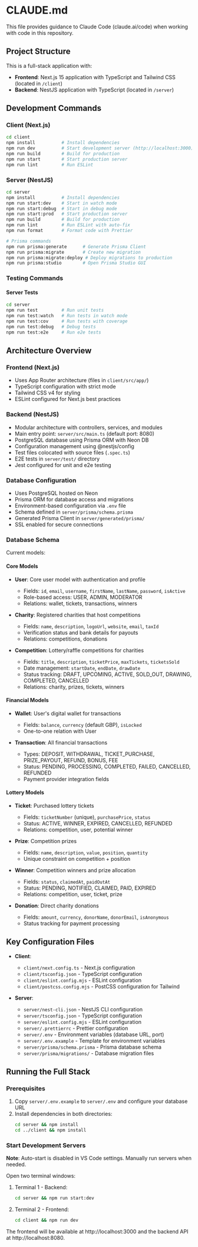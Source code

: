 # CLAUDE.md

This file provides guidance to Claude Code (claude.ai/code) when working with code in this repository.

## Project Structure

This is a full-stack application with:
- **Frontend**: Next.js 15 application with TypeScript and Tailwind CSS (located in `/client`)
- **Backend**: NestJS application with TypeScript (located in `/server`)

## Development Commands

### Client (Next.js)
```bash
cd client
npm install          # Install dependencies
npm run dev          # Start development server (http://localhost:3000)
npm run build        # Build for production
npm run start        # Start production server
npm run lint         # Run ESLint
```

### Server (NestJS)
```bash
cd server
npm install          # Install dependencies
npm run start:dev    # Start in watch mode
npm run start:debug  # Start in debug mode
npm run start:prod   # Start production server
npm run build        # Build for production
npm run lint         # Run ESLint with auto-fix
npm run format       # Format code with Prettier

# Prisma commands
npm run prisma:generate      # Generate Prisma Client
npm run prisma:migrate       # Create new migration
npm run prisma:migrate:deploy # Deploy migrations to production
npm run prisma:studio        # Open Prisma Studio GUI
```

### Testing Commands

#### Server Tests
```bash
cd server
npm run test         # Run unit tests
npm run test:watch   # Run tests in watch mode
npm run test:cov     # Run tests with coverage
npm run test:debug   # Debug tests
npm run test:e2e     # Run e2e tests
```

## Architecture Overview

### Frontend (Next.js)
- Uses App Router architecture (files in `client/src/app/`)
- TypeScript configuration with strict mode
- Tailwind CSS v4 for styling
- ESLint configured for Next.js best practices

### Backend (NestJS)
- Modular architecture with controllers, services, and modules
- Main entry point: `server/src/main.ts` (default port: 8080)
- PostgreSQL database using Prisma ORM with Neon DB
- Configuration management using @nestjs/config
- Test files colocated with source files (`.spec.ts`)
- E2E tests in `server/test/` directory
- Jest configured for unit and e2e testing

### Database Configuration
- Uses PostgreSQL hosted on Neon
- Prisma ORM for database access and migrations
- Environment-based configuration via `.env` file
- Schema defined in `server/prisma/schema.prisma`
- Generated Prisma Client in `server/generated/prisma/`
- SSL enabled for secure connections

### Database Schema
Current models:

#### Core Models
- **User**: Core user model with authentication and profile
  - Fields: `id`, `email`, `username`, `firstName`, `lastName`, `password`, `isActive`
  - Role-based access: USER, ADMIN, MODERATOR
  - Relations: wallet, tickets, transactions, winners

- **Charity**: Registered charities that host competitions
  - Fields: `name`, `description`, `logoUrl`, `website`, `email`, `taxId`
  - Verification status and bank details for payouts
  - Relations: competitions, donations

- **Competition**: Lottery/raffle competitions for charities
  - Fields: `title`, `description`, `ticketPrice`, `maxTickets`, `ticketsSold`
  - Date management: `startDate`, `endDate`, `drawDate`
  - Status tracking: DRAFT, UPCOMING, ACTIVE, SOLD_OUT, DRAWING, COMPLETED, CANCELLED
  - Relations: charity, prizes, tickets, winners

#### Financial Models
- **Wallet**: User's digital wallet for transactions
  - Fields: `balance`, `currency` (default GBP), `isLocked`
  - One-to-one relation with User

- **Transaction**: All financial transactions
  - Types: DEPOSIT, WITHDRAWAL, TICKET_PURCHASE, PRIZE_PAYOUT, REFUND, BONUS, FEE
  - Status: PENDING, PROCESSING, COMPLETED, FAILED, CANCELLED, REFUNDED
  - Payment provider integration fields

#### Lottery Models
- **Ticket**: Purchased lottery tickets
  - Fields: `ticketNumber` (unique), `purchasePrice`, `status`
  - Status: ACTIVE, WINNER, EXPIRED, CANCELLED, REFUNDED
  - Relations: competition, user, potential winner

- **Prize**: Competition prizes
  - Fields: `name`, `description`, `value`, `position`, `quantity`
  - Unique constraint on competition + position

- **Winner**: Competition winners and prize allocation
  - Fields: `status`, `claimedAt`, `paidOutAt`
  - Status: PENDING, NOTIFIED, CLAIMED, PAID, EXPIRED
  - Relations: competition, user, ticket, prize

- **Donation**: Direct charity donations
  - Fields: `amount`, `currency`, `donorName`, `donorEmail`, `isAnonymous`
  - Status tracking for payment processing

## Key Configuration Files

- **Client**: 
  - `client/next.config.ts` - Next.js configuration
  - `client/tsconfig.json` - TypeScript configuration
  - `client/eslint.config.mjs` - ESLint configuration
  - `client/postcss.config.mjs` - PostCSS configuration for Tailwind

- **Server**:
  - `server/nest-cli.json` - NestJS CLI configuration
  - `server/tsconfig.json` - TypeScript configuration
  - `server/eslint.config.mjs` - ESLint configuration
  - `server/.prettierrc` - Prettier configuration
  - `server/.env` - Environment variables (database URL, port)
  - `server/.env.example` - Template for environment variables
  - `server/prisma/schema.prisma` - Prisma database schema
  - `server/prisma/migrations/` - Database migration files

## Running the Full Stack

### Prerequisites
1. Copy `server/.env.example` to `server/.env` and configure your database URL
2. Install dependencies in both directories:
   ```bash
   cd server && npm install
   cd ../client && npm install
   ```

### Start Development Servers
**Note**: Auto-start is disabled in VS Code settings. Manually run servers when needed.

Open two terminal windows:

1. Terminal 1 - Backend:
   ```bash
   cd server && npm run start:dev
   ```

2. Terminal 2 - Frontend:
   ```bash
   cd client && npm run dev
   ```

The frontend will be available at http://localhost:3000 and the backend API at http://localhost:8080.